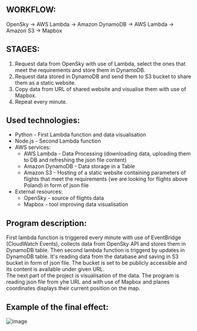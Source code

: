 ## WORKFLOW:
OpenSky -> AWS Lambda -> Amazon DynamoDB -> AWS Lambda -> Amazon S3 -> Mapbox

## STAGES:
1. Request data from OpenSky with use of Lambda, select the ones that meet the requirements and store them in DynamoDB.
2. Request data stored in DynamoDB and send them to S3 bucket to share them as a static website.
3. Copy data from URL of shared website and visualise them with use of Mapbox.
4. Repeat every minute.

## Used technologies:
- Python - First Lambda function and data visualisation
- Node.js - Second Lambda function
- AWS services:
  - AWS Lambda - Data Processing (downloading data, uploading them to DB and refreshing the json file content)
  - Amazon DynamoDB - Data storage in a Table
  - Amazon S3 - Hosting of a static website containing parameters of flights that meet the requirements (we are looking for flights above Poland) in form of json file
- External resources:
  - OpenSky - source of flights data
  - Mapbox -  tool improving data visualisation 

## Program description:
First lambda function is triggered every minute with use of EventBridge (CloudWatch Events), collects data from OpenSky API and stores them in DynamoDB table. Then second lambda function is triggerd by updates in DynamoDB table. It's reading data from the database and saving in S3 bucket in form of json file. The bucket is set to be publicly accessible and its content is available under given URL.</br>
The next part of the project is visualisation of the data. The program is reading json file from yhe URL and with use of Mapbox and planes coordinates displays their current position on the map.
  
## Example of the final effect:
![image](https://user-images.githubusercontent.com/40249412/155287064-26bb79b4-06b1-4bca-a809-7497534a28f2.png)

